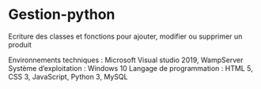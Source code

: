 # Gestion-python
Ecriture des classes et fonctions pour ajouter, modifier ou supprimer un produit

Environnements techniques : Microsoft Visual studio 2019, WampServer 
Système d’exploitation : Windows 10 
Langage de programmation : HTML 5, CSS 3, JavaScript, Python 3, MySQL
